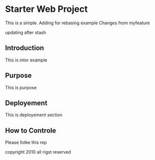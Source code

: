 # Starter Web Project

This is a simple.
Adding for rebasing example
Changes from myfeature

updating after stash

## Introduction

This is intor example

## Purpose

This is purpose

## Deployement

This is deployement section

## How to Controle
Please fotke this rep

copyright 2010 all rigst reserved